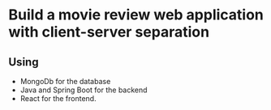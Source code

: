 # Build a movie review web application with client-server separation

## Using

- MongoDb for the database
- Java and Spring Boot for the backend
- React for the frontend.
